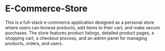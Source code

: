 # E-Commerce-Store
This is a full-stack e-commerce application designed as a personal store where users can browse products, add items to their cart, and make secure purchases. The store features product listings, detailed product pages, a shopping cart, a checkout process, and an admin panel for managing products, orders, and users.

